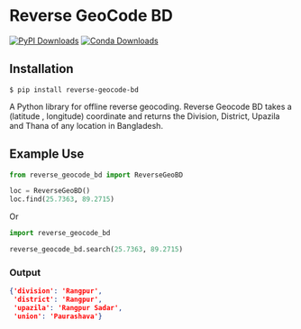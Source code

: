 # Reverse GeoCode BD

[![PyPI Downloads](https://static.pepy.tech/personalized-badge/retina-face?period=total&units=international_system&left_color=grey&right_color=blue&left_text=pypi%20downloads)](https://pepy.tech/project/retina-face)
[![Conda Downloads](https://img.shields.io/conda/dn/conda-forge/retina-face?color=green&label=conda%20downloads)](https://anaconda.org/conda-forge/retina-face)

## Installation
```shell
$ pip install reverse-geocode-bd
```
A Python library for offline reverse geocoding. Reverse Geocode BD takes a (latitude , longitude) coordinate and returns the Division, District, Upazila and Thana of any location in Bangladesh.

##  Example Use 
```python
from reverse_geocode_bd import ReverseGeoBD

loc = ReverseGeoBD()
loc.find(25.7363, 89.2715)

```
Or

```python
import reverse_geocode_bd

reverse_geocode_bd.search(25.7363, 89.2715)

```

### Output
```json
{'division': 'Rangpur',
 'district': 'Rangpur',
 'upazila': 'Rangpur Sadar',
 'union': 'Paurashava'}
```

